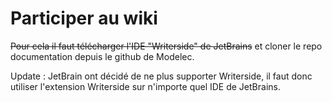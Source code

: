 # Participer au wiki

~~Pour cela il faut télécharger l'IDE "Writerside" de JetBrains~~ et cloner le repo documentation depuis le github de Modelec.

Update : JetBrain ont décidé de ne plus supporter Writerside, il faut donc utiliser l'extension Writerside sur n'importe quel IDE de JetBrains.
